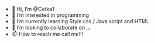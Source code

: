 - 👋 Hi, I’m @Cetka1
- 👀 I’m interested in programming
- 🌱 I’m currently learning Style.css / Java script and HTML
- 💞️ I’m looking to collaborate on ...
- 📫 How to reach me call me!!!

<!---
Cetka1/Cetka1 is a ✨ special ✨ repository because its `README.md` (this file) appears on your GitHub profile.
You can click the Preview link to take a look at your changes.
--->
